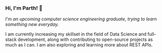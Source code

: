 ### Hi, I'm Parth! 👋

*I'm an upcoming computer science engineering graduate, trying to learn something new everyday.*

I am currently increasing my skillset in the field of Data Science and full-stack development, along with contributing to open-source projects as much as I can. I am also exploring and learning more about REST APIs.

<!--
**parth-panchal/parth-panchal** is a ✨ _special_ ✨ repository because its `README.md` (this file) appears on your GitHub profile.

Here are some ideas to get you started:

- 🔭 I’m currently working on ...
- 🌱 I’m currently learning ...
- 👯 I’m looking to collaborate on ...
- 🤔 I’m looking for help with ...
- 💬 Ask me about ...
- 📫 How to reach me: ...
- 😄 Pronouns: ...
- ⚡ Fun fact: ...
-->

